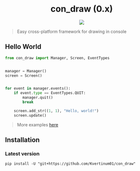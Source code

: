 <h1 align="center">
  con_draw (0.x)
</h1>

<p align="center">
  <img src="https://img.shields.io/badge/made%20by-Kvertinum01-green">
</p>

> Easy cross-platform framework for drawing in console

## Hello World

```python
from con_draw import Manager, Screen, EventTypes


manager = Manager()
screen = Screen()


for event in manager.events():
    if event.type == EventTypes.QUIT:
        manager.quit()
        break

    screen.add_str((1, 1), "Hello, world!")
    screen.update()

```

> More examples [here](/examples)

## Installation

### Latest version

```shell
pip install -U "git+https://github.com/Kvertinum01/con_draw"
```
